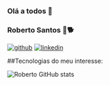 ### Olá a todos 👋

### Roberto Santos 🐶🐕

[![github](https://img.shields.io/badge/GitHub-100000?style=for-the-badge&logo=github&logoColor=white)](https://github.com/sproberTI)
[![linkedin](https://img.shields.io/badge/LinkedIn-0077B5?style=for-the-badge&logo=linkedin&logoColor=white)](https://www.linkedin.com/in/robertosantoscosta/)

##Tecnologias do meu interesse:

<div style="display_block><br/> 
<img src="https://img.shields.io/badge/Java-ED8B00?style=for-the-badge&logo=java&logoColor=white
    https://img.shields.io/badge/Python-14354C?style=for-the-badge&logo=python&logoColor=white
      https://img.shields.io/badge/Java-ED8B00?style=for-the-badge&logo=java&logoColor=white
        https://img.shields.io/badge/Java-ED8B00?style=for-the-badge&logo=java&logoColor=white" />
  

</div>


![Roberto GitHub stats](https://github-readme-stats.vercel.app/api?username=sproberti&show_icons=true&theme=radical)



